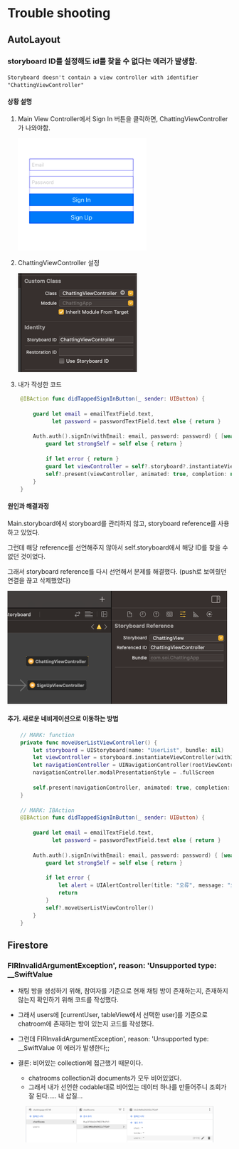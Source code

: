 # Trouble shooting

## AutoLayout

### storyboard ID를 설정해도 id를 찾을 수 없다는 에러가 발생함.

`Storyboard doesn't contain a view controller with identifier  "ChattingViewController"`

#### 상황 설명

1.  Main View Controller에서 Sign In 버튼을 클릭하면, ChattingViewController가 나와야함.

    ![](<../../.gitbook/assets/image (25).png>)
2.  ChattingViewController 설정

    ![](<../../.gitbook/assets/image (33).png>)
3. 내가 작성한 코드

```swift
    @IBAction func didTappedSignInButton(_ sender: UIButton) {
        
        guard let email = emailTextField.text,
              let password = passwordTextField.text else { return }
        
        Auth.auth().signIn(withEmail: email, password: password) { [weak self] result, error in
            guard let strongSelf = self else { return }
            
            if let error { return }
            guard let viewController = self?.storyboard?.instantiateViewController(withIdentifier: "ChattingViewController") as? ChattingViewController else { return }
            self?.present(viewController, animated: true, completion: nil)
        }
    }
```

#### 원인과 해결과정

Main.storyboard에서 storyboard를 관리하지 않고, storyboard reference를 사용하고 있었다.

그런데 해당 reference를 선언해주지 않아서 self.storyboard에서 해당 ID를 찾을 수 없던 것이었다.

그래서 storyboard reference를 다시 선언해서 문제를 해결했다. (push로 보여줬던 연결을 끊고 삭제했었다)

![](<../../.gitbook/assets/image (9).png>)



#### 추가. 새로운 네비게이션으로 이동하는 방법

```swift
    // MARK: function
    private func moveUserListViewController() {
        let storyboard = UIStoryboard(name: "UserList", bundle: nil)
        let viewController = storyboard.instantiateViewController(withIdentifier: "UserList") as! UserListViewController
        let navigationController = UINavigationController(rootViewController: viewController)
        navigationController.modalPresentationStyle = .fullScreen
        
        self.present(navigationController, animated: true, completion: nil)
    }
    
    // MARK: IBAction
    @IBAction func didTappedSignInButton(_ sender: UIButton) {
        
        guard let email = emailTextField.text,
              let password = passwordTextField.text else { return }
        
        Auth.auth().signIn(withEmail: email, password: password) { [weak self] result, error in
            guard let strongSelf = self else { return }
            
            if let error {
                let alert = UIAlertController(title: "오류", message: "오류가 발생했습니다.", preferredStyle: .alert)
                return
            }
            self?.moveUserListViewController()
        }
    }
```



## Firestore

### FIRInvalidArgumentException', reason: 'Unsupported type: \_\_SwiftValue

* 채팅 방을 생성하기 위해, 참여자를 기준으로 현재 채팅 방이 존재하는지, 존재하지 않는지 확인하기 위해 코드를 작성했다.
* 그래서 users에 \[currentUser, tableView에서 선택한 user]를 기준으로 chatroom에 존재하는 방이 있는지 코드를 작성했다.
* 그런데 FIRInvalidArgumentException', reason: 'Unsupported type: \_\_SwiftValue 이 에러가 발생한다;;



* 결론: 비어있는 collection에 접근했기 때문이다.
  * chatrooms collection과 documents가 모두 비어있었다.
  * 그래서 내가 선언한 codable대로 비어있는 데이터 하나를 만들어주니 조회가 잘 된다..... 내 삽질...

<figure><img src="../../.gitbook/assets/image (7).png" alt=""><figcaption></figcaption></figure>
